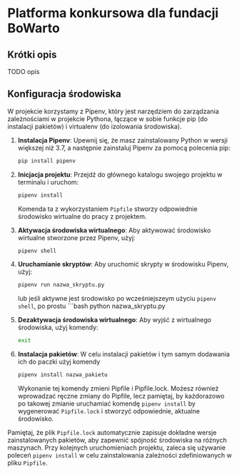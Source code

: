 # Platforma konkursowa dla fundacji BoWarto


## Krótki opis
TODO opis


## Konfiguracja środowiska
W projekcie korzystamy z Pipenv, który jest narzędziem do zarządzania zależnościami w projekcie Pythona, łączące w sobie funkcje pip (do instalacji pakietów) i virtualenv (do izolowania środowiska).

1. **Instalacja Pipenv**: Upewnij się, że masz zainstalowany Python w wersji większej niż 3.7, a następnie zainstaluj Pipenv za pomocą polecenia pip:

    ```bash
    pip install pipenv
    ```

2. **Inicjacja projektu**: Przejdź do głównego katalogu swojego projektu w terminalu i uruchom:

    ```bash
    pipenv install
    ```

    Komenda ta z wykorzystaniem `Pipfile` stworzy odpowiednie środowisko wirtualne do pracy z projektem.
    

3. **Aktywacja środowiska wirtualnego**: Aby aktywować środowisko wirtualne stworzone przez Pipenv, użyj:

    ```bash
    pipenv shell
    ```

4. **Uruchamianie skryptów**: Aby uruchomić skrypty w środowisku Pipenv, użyj:

    ```bash
    pipenv run nazwa_skryptu.py
    ```

    lub jeśli aktywne jest środowisko po wcześniejszeym użyciu `pipenv shell`, po prostu
        ```bash
    python nazwa_skryptu.py

5. **Dezaktywacja środowiska wirtualnego**: Aby wyjść z wirtualnego środowiska, użyj komendy:

    ```bash
    exit
    ```

5. **Instalacja pakietów**: W celu instalacji pakietów i tym samym dodawania ich do paczki użyj komendy

    ```bash
    pipenv install nazwa_pakietu
    ```
    Wykonanie tej komendy zmieni Pipfile i Pipfile.lock. Możesz również wprowadzać ręczne zmiany do Pipfile, lecz pamiętaj, by każdorazowo po takowej zmianie uruchamiać komendę `pipenv install` by wygenerować `Pipfile.lock` i stworzyć odpowiednie, aktualne środowisko.


Pamiętaj, że plik `Pipfile.lock` automatycznie zapisuje dokładne wersje zainstalowanych pakietów, aby zapewnić spójność środowiska na różnych maszynach. Przy kolejnych uruchomieniach projektu, zaleca się używanie poleceń `pipenv install` w celu zainstalowania zależności zdefiniowanych w pliku `Pipfile`.
